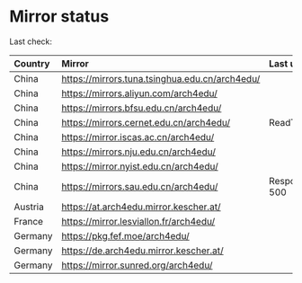 <script src="./time.js"></script>
# Mirror status
Last check: <script type="text/javascript">localize(1747923909.4834924);</script>

|Country|Mirror|Last update|
|:------|:-----|:----------|
|China|https://mirrors.tuna.tsinghua.edu.cn/arch4edu/|<script type="text/javascript">localize(1747896331);</script>|
|China|https://mirrors.aliyun.com/arch4edu/|<script type="text/javascript">localize(1747896331);</script>|
|China|https://mirrors.bfsu.edu.cn/arch4edu/|<script type="text/javascript">localize(1747853321);</script>|
|China|https://mirrors.cernet.edu.cn/arch4edu/|ReadTimeout|
|China|https://mirror.iscas.ac.cn/arch4edu/|<script type="text/javascript">localize(1747896331);</script>|
|China|https://mirrors.nju.edu.cn/arch4edu/|<script type="text/javascript">localize(1747809969);</script>|
|China|https://mirror.nyist.edu.cn/arch4edu/|<script type="text/javascript">localize(1747896331);</script>|
|China|https://mirrors.sau.edu.cn/arch4edu/|Response 500|
|Austria|https://at.arch4edu.mirror.kescher.at/|<script type="text/javascript">localize(1747896331);</script>|
|France|https://mirror.lesviallon.fr/arch4edu/|<script type="text/javascript">localize(1747896331);</script>|
|Germany|https://pkg.fef.moe/arch4edu/|<script type="text/javascript">localize(1747896331);</script>|
|Germany|https://de.arch4edu.mirror.kescher.at/|<script type="text/javascript">localize(1747896331);</script>|
|Germany|https://mirror.sunred.org/arch4edu/|<script type="text/javascript">localize(1747896331);</script>|

<script src="./tablefilter/tablefilter.js"></script>
<script src="./table.js"></script>
